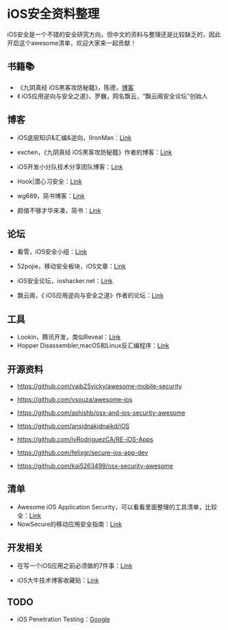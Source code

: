 # iOS安全资料整理



iOS安全是一个不错的安全研究方向，但中文的资料与整理还是比较缺乏的，因此开启这个awesome清单，欢迎大家来一起贡献！



## 书籍📚

- 《九阴真经 iOS黑客攻防秘籍》，陈德，[博客](https://www.exchen.net/)
- 《 iOS应用逆向与安全之道》，罗巍，网名飘云，“飘云阁安全论坛”创始人



## 博客

- iOS底层知识&汇编&逆向，IIronMan：[Link](https://www.jianshu.com/nb/25543579)

- exchen，《九阴真经 iOS黑客攻防秘籍》作者的博客：[Link](https://www.exchen.net/)

- iOS开发小分队技术分享团队博客：[Link](http://justdoios.club/)

- Hook|潜心习安全：[Link](https://gloxec.github.io/)

- wg689，简书博客：[Link](https://www.jianshu.com/u/e03c395306c5)

- 颜值不够才华来凑，简书：[Link](https://www.jianshu.com/u/ff864c7a8f24)



## 论坛

- 看雪，iOS安全小组：[Link](https://bbs.pediy.com/thread-212685.htm)
- 52pojie，移动安全板块，iOS文章：[Link](https://www.52pojie.cn/forum.php?mod=forumdisplay&fid=65&filter=typeid&typeid=195)

- iOS安全论坛，ioshacker.net：[Link](https://www.ioshacker.net/forum-38-1.html)
- 飘云阁，《 iOS应用逆向与安全之道》作者的论坛：[Link](https://www.chinapyg.com/thread-135989-1-1.html)



## 工具

- Lookin，腾讯开发，类似Reveal：[Link](https://lookin.work/)
- Hopper Disassembler,macOS和Linux反汇编程序：[Link](https://www.hopperapp.com/)



## 开源资料

- https://github.com/vaib25vicky/awesome-mobile-security

- https://github.com/vsouza/awesome-ios

- https://github.com/ashishb/osx-and-ios-security-awesome
- https://github.com/ansjdnakjdnajkd/iOS
- https://github.com/ivRodriguezCA/RE-iOS-Apps
- https://github.com/felixgr/secure-ios-app-dev
- https://github.com/kai5263499/osx-security-awesome





## 清单

- Awesome iOS Application Security，可以看看里面整理的工具清单，比较全：[Link](https://enciphers.com/awesome-ios-application-security/)
- NowSecure的移动应用安全指南：[Link](https://books.nowsecure.com/secure-mobile-development/en/android/use-broadcasts-carefully.html)





## 开发相关

- 在写一个iOS应用之前必须做的7件事：[Link]()

- iOS大牛技术博客收藏贴：[Link](https://www.jianshu.com/p/c55c6b30ef28)



## TODO

- iOS Penetration Testing：[Google](https://www.google.com/search?sxsrf=ALeKk02TTUXqUJzUP1Q6hwYBk5JEFdE6eA%3A1582972724188&source=hp&ei=ND9aXrqRCLXLmAWYgJxo&q=ios+penetration+testing&oq=iOS+pene&gs_l=psy-ab.3.0.0l7j0i22i30l3.596.2175..4044...1.0..0.559.2170.0j7j4-1j1......0....1..gws-wiz.......35i39j0i67j0i131j0i20i263j0i203.Iyfm2VOKTPE)